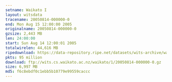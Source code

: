 ```yaml
---
setname: Waikato I
layout: witsdata
tracename: 20050814-000000-0
end: Mon Aug 15 12:00:00 2005
originalname: 20050814-000000-0
gzsize: 2,443 MB
len: 24:00:00
start: Sun Aug 14 12:00:01 2005
totalwirelen: 44,616 MB
ripedownload: https://data-repository.ripe.net/datasets/wits-archive/waikato/1/20050814-000000-0.gz
pkts: 95 million
download: ftp://wits.cs.waikato.ac.nz/waikato/1/20050814-000000-0.gz
size: 6,997 MB
md5: f6c8ebdf0c1ebb5b10779e99559caccc
---
```

